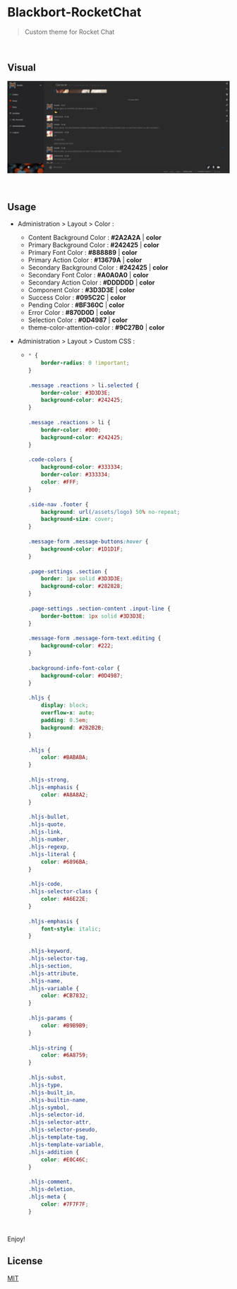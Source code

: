 # Blackbort-RocketChat
> Custom theme for Rocket Chat

<br>

## Visual

![Capture Blackbort RocketChat theme](capture-blackbort-rocketchat-theme.jpg "Capture Blackbort RocketChat theme")

<br>

## Usage

* Administration > Layout > Color :
    * Content Background Color : **#2A2A2A** | **color**
    * Primary Background Color : **#242425** | **color**
    * Primary Font Color : **#888889** | **color**
    * Primary Action Color : **#13679A** | **color**
    * Secondary Background Color : **#242425** | **color**
    * Secondary Font Color : **#A0A0A0** | **color**
    * Secondary Action Color : **#DDDDDD** | **color**
    * Component Color : **#3D3D3E** | **color**
    * Success Color : **#095C2C** | **color**
    * Pending Color : **#BF360C** | **color**
    * Error Color : **#870D0D** | **color**
    * Selection Color : **#0D4987** | **color**
    * theme-color-attention-color : **#9C27B0** | **color**

* Administration > Layout > Custom CSS :
    * ```css
      * {
          border-radius: 0 !important;
      }
      
      .message .reactions > li.selected {
          border-color: #3D3D3E;
          background-color: #242425;
      }
      
      .message .reactions > li {
          border-color: #000;
          background-color: #242425;
      }
      
      .code-colors {
          background-color: #333334;
          border-color: #333334;
          color: #FFF;
      }
      
      .side-nav .footer {
          background: url(/assets/logo) 50% no-repeat;
          background-size: cover;
      }
      
      .message-form .message-buttons:hover {
          background-color: #1D1D1F;
      }
      
      .page-settings .section {
          border: 1px solid #3D3D3E;
          background-color: #282828;
      }
      
      .page-settings .section-content .input-line {
          border-bottom: 1px solid #3D3D3E;
      }
      
      .message-form .message-form-text.editing {
          background-color: #222;
      }
      
      .background-info-font-color {
          background-color: #0D4987;
      }
      
      .hljs {
          display: block;
          overflow-x: auto;
          padding: 0.5em;
          background: #2B2B2B;
      }
      
      .hljs {
          color: #BABABA;
      }
      
      .hljs-strong,
      .hljs-emphasis {
          color: #A8A8A2;
      }
      
      .hljs-bullet,
      .hljs-quote,
      .hljs-link,
      .hljs-number,
      .hljs-regexp,
      .hljs-literal {
          color: #6896BA;
      }
      
      .hljs-code,
      .hljs-selector-class {
          color: #A6E22E;
      }
      
      .hljs-emphasis {
          font-style: italic;
      }
      
      .hljs-keyword,
      .hljs-selector-tag,
      .hljs-section,
      .hljs-attribute,
      .hljs-name,
      .hljs-variable {
          color: #CB7832;
      }
      
      .hljs-params {
          color: #B9B9B9;
      }
      
      .hljs-string {
          color: #6A8759;
      }
      
      .hljs-subst,
      .hljs-type,
      .hljs-built_in,
      .hljs-builtin-name,
      .hljs-symbol,
      .hljs-selector-id,
      .hljs-selector-attr,
      .hljs-selector-pseudo,
      .hljs-template-tag,
      .hljs-template-variable,
      .hljs-addition {
          color: #E0C46C;
      }
      
      .hljs-comment,
      .hljs-deletion,
      .hljs-meta {
          color: #7F7F7F;
      }
      ```

<br>

Enjoy!

## License

[MIT](LICENSE)